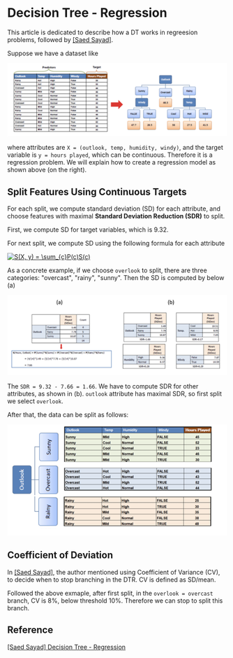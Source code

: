 
# Decision Tree - Regression


This article is dedicated to describe how a DT works in regreesion problems, followed by [[Saed Sayad]][Decision Tree - Regression]. 

Suppose we have a dataset like

![dataset](images/dataset.png)

where attributes are `X = (outlook, temp, humidity, windy)`, and the target variable is `y = hours played`, which can be continuous. Therefore it is a regression problem. We will explain how to create a regression model as shown above (on the right).

## Split Features Using Continuous Targets

For each split, we compute standard deviation (SD) for each attribute, and choose features with maximal **Standard Deviation Reduction (SDR)** to split. 

First, we compute SD for target variables, which is 9.32. 

For next split, we compute SD using the following formula for each attribute

<a href="https://www.codecogs.com/eqnedit.php?latex=S(X,&space;y)&space;=&space;\sum_{c}P(c)S(c)" target="_blank"><img src="https://latex.codecogs.com/gif.latex?S(X,&space;y)&space;=&space;\sum_{c}P(c)S(c)" title="S(X, y) = \sum_{c}P(c)S(c)" /></a>

As a concrete example, if we choose `overlook` to split, there are three categories: "overcast", "rainy", "sunny". Then the SD is computed by below (a)

![steps](images/SDR.png)

The `SDR = 9.32 - 7.66 = 1.66`. We have to compute SDR for other attributes, as shown in (b). `outlook` attribute has maximal SDR, so first split we select `overlook`.

After that, the data can be split as follows:


![split](images/DTR_split.png)


## Coefficient of Deviation 

In [[Saed Sayad]][Decision Tree - Regression], the author mentioned using Coefficient of Variance (CV), to decide when to stop branching in the DTR. CV is defined as SD/mean. 

Followed the above exmaple, after first split, in the `overlook = overcast` branch, CV is 8%, below threshold 10%. Therefore we can stop to split this branch.



## Reference


[Decision Tree - Regression]: https://www.saedsayad.com/decision_tree_reg.htm#:~:text=Decision%20tree%20builds%20regression%20or,decision%20nodes%20and%20leaf%20nodes.
[[Saed Sayad] Decision Tree - Regression](https://www.saedsayad.com/decision_tree_reg.htm#:~:text=Decision%20tree%20builds%20regression%20or,decision%20nodes%20and%20leaf%20nodes.)


